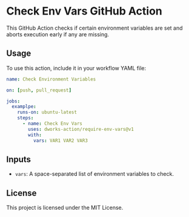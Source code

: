 # Check Env Vars GitHub Action

This GitHub Action checks if certain environment variables are set and aborts execution early if any are missing.

## Usage

To use this action, include it in your workflow YAML file:

```yaml
name: Check Environment Variables

on: [push, pull_request]

jobs:
  examplpe:
	runs-on: ubuntu-latest
	steps:
	  - name: Check Env Vars
		uses: dworks-action/require-env-vars@v1
		with:
		  vars: VAR1 VAR2 VAR3
```

## Inputs

- `vars`: A space-separated list of environment variables to check.


## License

This project is licensed under the MIT License.
